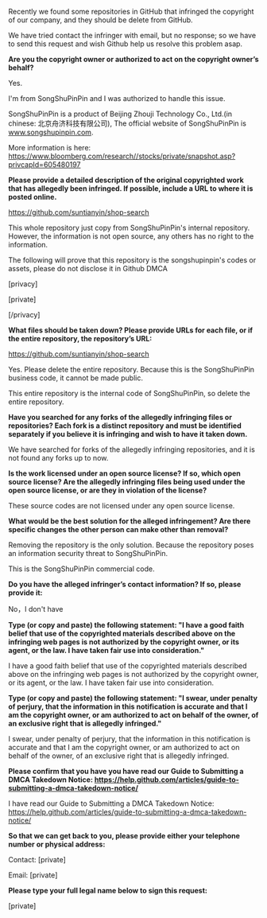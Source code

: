 Recently we found some repositories in GitHub that infringed the copyright of our company, and they should be delete from GitHub.  

We have tried contact the infringer with email, but no response; so we have to send this request and wish Github help us resolve this problem asap.  

**Are you the copyright owner or authorized to act on the copyright owner’s behalf?**    

Yes.

I'm from SongShuPinPin and I was authorized to handle this issue.

SongShuPinPin is a product of Beijing Zhouji Technology Co., Ltd.(in chinese: 北京舟济科技有限公司), The official website of SongShuPinPin is www.songshupinpin.com. 

More information is here: https://www.bloomberg.com/research//stocks/private/snapshot.asp?privcapId=605480197

**Please provide a detailed description of the original copyrighted work that has allegedly been infringed. If possible, include a URL to where it is posted online.**  

https://github.com/suntianyin/shop-search

This whole repository just copy from SongShuPinPin's internal repository.  However, the information is not open source, any others has no right to the information.

The following will prove that this repository is the songshupinpin's codes or assets, please do not disclose it in Github DMCA

[privacy]  

[private]  

[/privacy]  

**What files should be taken down? Please provide URLs for each file, or if the entire repository, the repository’s URL:**  

https://github.com/suntianyin/shop-search

Yes. Please delete the entire repository. Because this is the SongShuPinPin business code, it cannot be made public. 

This entire repository is the internal code of SongShuPinPin, so delete the entire repository.

**Have you searched for any forks of the allegedly infringing files or repositories? Each fork is a distinct repository and must be identified separately if you believe it is infringing and wish to have it taken down.**  

We have searched for forks of the allegedly infringing repositories, and it is not found any forks up to now.

**Is the work licensed under an open source license? If so, which open source license? Are the allegedly infringing files being used under the open source license, or are they in violation of the license?**  

These source codes are not licensed under any open source license.

**What would be the best solution for the alleged infringement? Are there specific changes the other person can make other than removal?**  

Removing the repository is the only solution. Because the repository poses an information security threat to SongShuPinPin.

This is the SongShuPinPin commercial code.

**Do you have the alleged infringer’s contact information? If so, please provide it:**  

No，I don't have

**Type (or copy and paste) the following statement: "I have a good faith belief that use of the copyrighted materials described above on the infringing web pages is not authorized by the copyright owner, or its agent, or the law. I have taken fair use into consideration."**  

I have a good faith belief that use of the copyrighted materials described above on the infringing web pages is not authorized by the copyright owner, or its agent, or the law. I have taken fair use into consideration.

**Type (or copy and paste) the following statement: "I swear, under penalty of perjury, that the information in this notification is accurate and that I am the copyright owner, or am authorized to act on behalf of the owner, of an exclusive right that is allegedly infringed."**  

I swear, under penalty of perjury, that the information in this notification is accurate and that I am the copyright owner, or am authorized to act on behalf of the owner, of an exclusive right that is allegedly infringed.

**Please confirm that you have you have read our Guide to Submitting a DMCA Takedown Notice: https://help.github.com/articles/guide-to-submitting-a-dmca-takedown-notice/**  

I have read our Guide to Submitting a DMCA Takedown Notice: https://help.github.com/articles/guide-to-submitting-a-dmca-takedown-notice/

**So that we can get back to you, please provide either your telephone number or physical address:**  

Contact: [private]  

Email: [private]  

**Please type your full legal name below to sign this request:**  

[private]  

